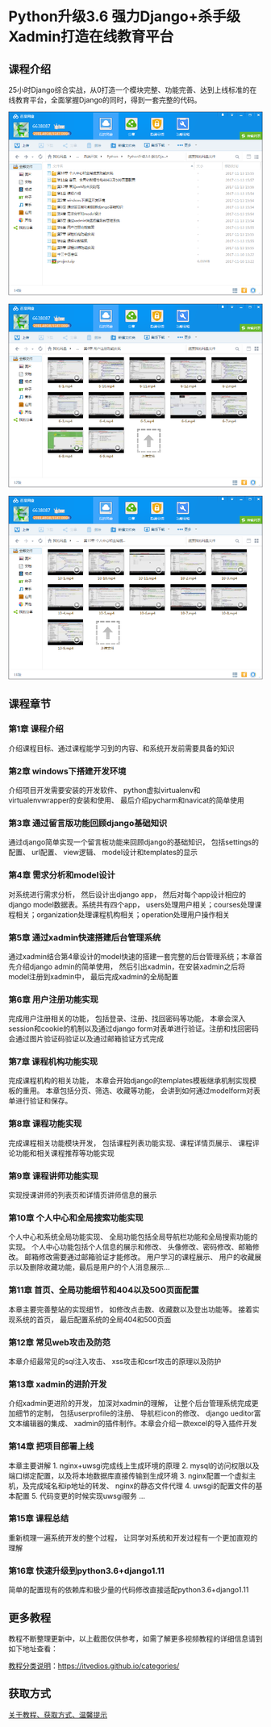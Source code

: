# Python升级3.6 强力Django+杀手级Xadmin打造在线教育平台

## 课程介绍

25小时Django综合实战，从0打造一个模块完整、功能完善、达到上线标准的在线教育平台，全面掌握Django的同时，得到一套完整的代码。

![](img/强力Django+杀手级Xadmin打造在线教育平台1.png)

![](img/强力Django+杀手级Xadmin打造在线教育平台2.png)

![](img/强力Django+杀手级Xadmin打造在线教育平台3.png)

## 课程章节

### 第1章 课程介绍

介绍课程目标、通过课程能学习到的内容、和系统开发前需要具备的知识

### 第2章 windows下搭建开发环境

介绍项目开发需要安装的开发软件、 python虚拟virtualenv和 virtualenvwrapper的安装和使用、 最后介绍pycharm和navicat的简单使用

### 第3章 通过留言版功能回顾django基础知识

通过django简单实现一个留言板功能来回顾django的基础知识， 包括settings的配置、 url配置、 view逻辑、 model设计和templates的显示

### 第4章 需求分析和model设计

对系统进行需求分析， 然后设计出django app， 然后对每个app设计相应的django model数据表。系统共有四个app， users处理用户相关；courses处理课程相关；organization处理课程机构相关；operation处理用户操作相关

### 第5章 通过xadmin快速搭建后台管理系统

通过xadmin结合第4章设计的model快速的搭建一套完整的后台管理系统；本章首先介绍django admin的简单使用， 然后引出xadmin，在安装xadmin之后将model注册到xadmin中， 最后完成xadmin的全局配置

### 第6章 用户注册功能实现

完成用户注册相关的功能， 包括登录、注册、找回密码等功能， 本章会深入session和cookie的机制以及通过django form对表单进行验证。注册和找回密码会通过图片验证码验证以及通过邮箱验证方式完成

### 第7章 课程机构功能实现

完成课程机构的相关功能， 本章会开始django的templates模板继承机制实现模板的重用。 本章包括分页、筛选、收藏等功能， 会讲到如何通过modelform对表单进行验证和保存。

### 第8章 课程功能实现

完成课程相关功能模块开发， 包括课程列表功能实现、课程详情页展示、 课程评论功能和相关课程推荐等功能实现

### 第9章 课程讲师功能实现

实现授课讲师的列表页和详情页讲师信息的展示

### 第10章 个人中心和全局搜索功能实现

个人中心和系统全局功能实现、 全局功能包括全局导航栏功能和全局搜索功能的实现。 个人中心功能包括个人信息的展示和修改、 头像修改、密码修改、邮箱修改。 邮箱修改需要通过邮箱验证才能修改。 用户学习的课程展示、 用户的收藏展示以及删除收藏功能，最后是用户的个人消息展示...

### 第11章 首页、全局功能细节和404以及500页面配置

本章主要完善整站的实现细节， 如修改点击数、收藏数以及登出功能等。 接着实现系统的首页， 最后配置系统的全局404和500页面

### 第12章 常见web攻击及防范

本章介绍最常见的sql注入攻击、 xss攻击和csrf攻击的原理以及防护

### 第13章 xadmin的进阶开发

介绍xadmin更进阶的开发， 加深对xadmin的理解， 让整个后台管理系统完成更加细节的定制， 包括userprofile的注册、 导航栏icon的修改、 django ueditor富文本编辑器的集成、 xadmin的插件制作。本章会介绍一款excel的导入插件开发

### 第14章 把项目部署上线

本章主要讲解 1. nginx+uwsgi完成线上生成环境的原理 2. mysql的访问权限以及端口绑定配置，以及将本地数据库直接传输到生成环境 3. nginx配置一个虚拟主机，及完成域名和ip地址的转发、 nginx的静态文件代理 4. uwsgi的配置文件的基本配置 5. 代码变更的时候实现uwsgi服务 ...

### 第15章 课程总结

重新梳理一遍系统开发的整个过程， 让同学对系统和开发过程有一个更加直观的理解

### 第16章 快速升级到python3.6+django1.11

简单的配置现有的依赖库和极少量的代码修改直接适配python3.6+django1.11

## 更多教程

教程不断整理更新中，以上截图仅供参考，如需了解更多视频教程的详细信息请到如下地址查看：

[教程分类说明](https://itvedios.github.io/categories/)：<https://itvedios.github.io/categories/>

## 获取方式

[关于教程、获取方式、温馨提示](https://itvedios.github.io/about/)
